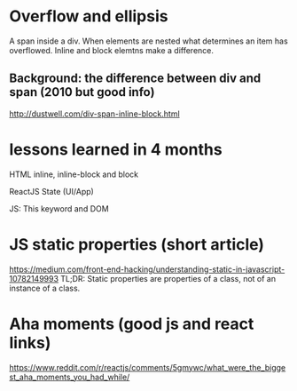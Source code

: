 # Overflow and ellipsis
A span inside a div. When elements are nested what determines an item has overflowed. Inline and block elemtns make a difference. 

## Background: the difference between div and span (2010 but good info)
http://dustwell.com/div-span-inline-block.html

# lessons learned in 4 months
HTML inline, inline-block and block

ReactJS State (UI/App)

JS: This keyword and DOM

# JS static properties (short article)
https://medium.com/front-end-hacking/understanding-static-in-javascript-10782149993
TL;DR: Static properties are properties of a class, not of an instance of a class.

# Aha moments (good js and react links)
https://www.reddit.com/r/reactjs/comments/5gmywc/what_were_the_biggest_aha_moments_you_had_while/
